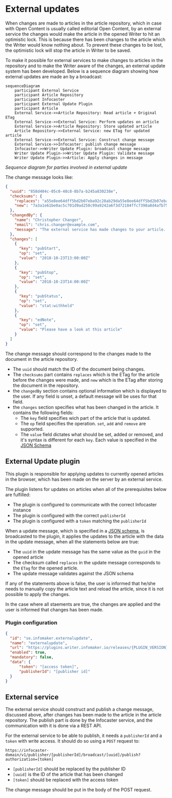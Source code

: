 # External updates
When changes are made to articles in the article repository,
which in case with Open Content is usually called editorial Open Content,
by an external service the changes would make the article in the
opened Writer to hit an optimistic lock.
This is because there has been changes to the article which the Writer would
know nothing about. To prevent these changes to be lost, the optimistic lock
will stop the article in Writer to be saved.

To make it possible for external services to make changes to articles
in the repository and to make the Writer aware of the changes,
an external update system has been developed. Below is a sequence
diagram showing how external updates are made an by a broadcast:

```{mermaid}
sequenceDiagram
    participant External Service
    participant Article Repository
    participant Infocaster
    participant External Update Plugin
    participant Article
    External Service->>Article Repository: Read article + Original ETag
    External Service->>External Service: Perform updates on article
    External Service->>Article Repository: Store updated article
    Article Repository->>External Service: new ETag for updated article
    External Service->>External Service: Construct change message
    External Service->>Infocaster: publish change message
    Infocaster->>Writer Update Plugin: broadcast change message
    Writer Update Plugin->>Writer Update Plugin: Validate message
    Writer Update Plugin->>Article: Apply changes in message
```
*Sequence diagram for parties involved in external update*

The change message looks like:
```json
{
  "uuid": "858d404c-05c0-48c8-8b7a-b245a830238e",
  "checksums": {
    "replaces": "a55e8ee64dff5bd2b07eba92c28ab29da55e8ee64dff5bd2b07eba92c28ab29d",
    "new": "7a3a1e61be0ac5c701d9ad258c99a9242a6f3d72184ffc7398a8d4afb755c78a"
  },
  "changedBy": {
    "name": "Christopher Changer",
    "email": "chris.changer@example.com",
    "message": "The external service has made changes to your article. Please notice the publication date. Best regards, Chris"
  },
  "changes": [
    {
      "key": "pubStart",
      "op": "set",
      "value": "2018-10-23T13:00:00Z"
    },
    {
      "key": "pubStop",
      "op": "set",
      "value": "2018-10-23T14:00:00Z"
    },
    {
      "key": "pubStatus",
      "op": "set",
      "value": "stat:withheld"
    },
    {
      "key": "edNote",
      "op": "set",
      "value": "Please have a look at this article"
    }
  ]
}
```

The change message should correspond to the changes made to the document in the article repository.

* The `uuid` should match the ID of the document being changes.
* The `checksums` part contains `replaces` which is the ETag for the article before the changes were made, and `new` which is the ETag after storing the
document in the repository.
* the `changedBy` section contains optional information which is displayed to the user. If any field is unset, a default message will be uses for that field.
* the `changes` section specifies what has been changed in the article. It contains the following fields:
  * The `key` field specifies wich part of the article that is updated.
  * The `op` field specifies the operation. `set`, `add` and `remove` are supported.
  * The `value` field dictates what should be set, added or removed, and it's syntax is different for each `key`. Each value is specified
    in the [JSON Schema](external-update-jsonschema.json)


## External Update plugin
This plugin is responsible for applying updates to currently opened articles in the browser, which has been made on the server by an external service.

The plugin listens for updates on articles when all of the prerequisites below are fulfilled:

* The plugin is configured to communicate with the correct Infocaster instance
* The plugin is configured with the correct `publisherId`
* The plugin is configured with a `token` matching the `publisherId`

When a update message, which is specified in a [JSON schema](external-update-jsonschema.json), is broadcasted to the plugin, it applies the
updates to the article with the data in the update message, when all the statements below are true:

* The `uuid` in the update message has the same value as the `guid` in the opened article
* The checksum called `replaces` in the update message corresponds to the `ETag` for the opened article.
* The update message validates against the JSON schema

If any of the statements above is false, the user is informed that he/she needs to manually copy the article text and reload the article,
since it is not possible to apply the changes.

In the case where all staements are true, the changes are applied and the user is informed that changes has been made.

### Plugin configuration

```json
{
  "id": "se.infomaker.externalupdate",
  "name": "externalupdate",
  "url": "https://plugins.writer.infomaker.io/releases/{PLUGIN_VERSION}/im-externalupdate.js",
  "enabled": true,
  "mandatory": false,
  "data": {
      "token": "[access token]",
      "publisherId": "[publisher id]"
  }
}
```

## External service
The external service should construct and publish a change message, discussed above, after changes has been made to the article in the article repository.
The publish part is done by the Infocaster service, and the communication with it is done via a REST API.

For the external service to be able to publish, it needs a `publisherId` and a `token` with write access. It should do so using a `POST` request to:

```
https://infocaster-domain/v1/publisher/[publisherId]/broadcast/[uuid]/publish?authorization=[token]

```

* `[publisherId]` should be replaced by the publisher ID
* `[uuid]` is the ID of the article that has been changed
* `[token]` should be replaced with the access token

The change message should be put in the body of the POST request.
